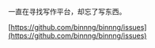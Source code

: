 
一直在寻找写作平台，却忘了写东西。

[https://github.com/binnng/binnng/issues](https://github.com/binnng/binnng/issues)
